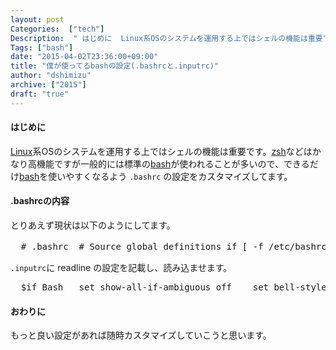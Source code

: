 ```yaml
---
layout: post
Categories:  ["tech"]
Description:  " はじめに  Linux系OSのシステムを運用する上ではシェルの機能は重要です。zshなどはかなり高機能ですが一般的には標準のbashが使われることが多いので、できるだけbashを使いやすくなるよう .bashrc の設定をカスタマイズして"
Tags: ["bash"]
date: "2015-04-02T23:36:00+09:00"
title: "僕が使ってるbashの設定(.bashrcと.inputrc)"
author: "dshimizu"
archive: ["2015"]
draft: "true"
---
```


<body>
<h4>はじめに</h4>
<p><a class="keyword" href="http://d.hatena.ne.jp/keyword/Linux">Linux</a>系OSのシステムを運用する上ではシェルの機能は重要です。<a class="keyword" href="http://d.hatena.ne.jp/keyword/zsh">zsh</a>などはかなり高機能ですが一般的には標準の<a class="keyword" href="http://d.hatena.ne.jp/keyword/bash">bash</a>が使われることが多いので、できるだけ<a class="keyword" href="http://d.hatena.ne.jp/keyword/bash">bash</a>を使いやすくなるよう <code>.bashrc</code> の設定をカスタマイズしてます。 </p> <a name="more"></a> <h4>.bashrcの内容</h4>
<p>とりあえず現状は以下のようにしてます。 </p> <pre class="terminal">  # .bashrc  # Source global definitions if [ -f /etc/bashrc ]; then  . /etc/bashrc fi  # User specific aliases and functions  ## カスタマイズ設定 # プロンプトの設定 case ${UID} in 0)     PS1='\[\033[31m\]${PWD}\$\[\033[0m\] '     PS2='\[\033[31m\]&gt;\[\033[0m\] '     [ -n "${REMOTEHOST}${SSH_CONNECTION}" ] &amp;&amp; PS1='\[\033[30m\]\h'" ${PS1}"     ;; *)     PS1='\[\033[37m\]\w:\$\[\033[0m\] '     PS2='\[\033[37m\]$\[\033[0m\] '     [ -n "${REMOTEHOST}${SSH_CONNECTION}" ] &amp;&amp; PS1='\[\033[36m\]\D{ %F} \t \u@\h'" ${PS1}"     ;; esac  # ターミナルの表示設定 case "${TERM}" in kterm*|xterm)     PROMPT_COMMAND='echo -e "\033]0;'"${USER}@${HOSTNAME%%.*}:"'${PWD}\007\c"'     ;; esac  #  ヒストリ系の環境変数の設定 export HISTSIZE=100000 export HISTFILESIZE=100000 export HISTCONTROL=ignoredups export HISTIGNORE=?:??:exit export HISTFILE=~/.bash_history/.bash_history-$OSTYPE-`date +%Y%m%d`  # 標準エディタ環境変数の設定 EDITOR=vim  # ロケール環境変数の設定 LANG=ja_JP.UTF-8  # パスの設定 PATH=$PATH:~/bin  export PATH LANG EDITOR  # .inputrcの読み込み [ -f ~/.inputrc ] &amp;&amp; bind -f ~/.inputrc  </pre> <p><code>.inputrc</code>に readline の設定を記載し、読み込ませます。 </p> <pre class="terminal">  $if Bash   set show-all-if-ambiguous off    set bell-style none    set visible-stats on    set completion-ignore-case on    set horizontal-scroll-mode off    set bell-style none   set expand-tilde off    set convert-meta off   set input-meta on   set output-meta on    space: magic-space    "\C-p": history-search-backward   "\C-n": history-search-forward   "\e[A": history-search-backward    "\e[B": history-search-forward     "\C-xp": "PATH=${PATH}\e\C-e\C-a\ef\C-f"     "\es":"\C-e\C-uls\C-m"     "\C-g": ""    "\C-gr": "grep -r ./\eb\C-f \"\"\C-b"    "\C-gg": "grep *\C-b\C-b \"\"\C-b"     "\e\"": "\eb\"\ef\""     "\e\"": "\eb\"\ef\""    "\e\'": "\eb\'\ef\'"    "\e\`": "\eb\`\ef\`"    "\e\]": "\eb\[\ef\]"    "\e\[": "\eb\[\ef\]"    "\e\}": "\eb\{\ef\}"    "\e\{": "\eb\{\ef\}"    "\e\)": "\eb\(\ef\)"    "\e\(": "\eb\(\ef\)"  $endif  </pre> <h4>おわりに</h4>
<p>もっと良い設定があれば随時カスタマイズしていこうと思います。 </p>
</body>

<!-- more -->


